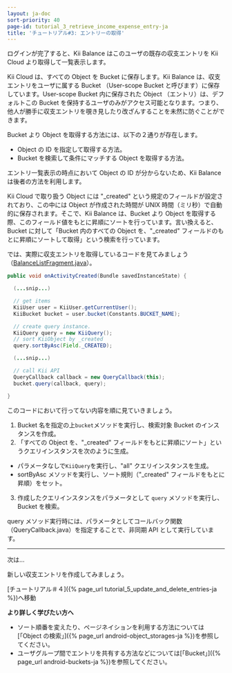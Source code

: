 ```yaml
---
layout: ja-doc
sort-priority: 40
page-id: tutorial_3_retrieve_income_expense_entry-ja
title: 'チュートリアル#3: エントリーの取得'
---
```

<div class="summary">ログインが完了すると、Kii Balance はこのユーザの既存の収支エントリを Kii Cloud より取得して一覧表示します。</div>

Kii Cloud は、すべての Object を Bucket に保存します。Kii Balance は、収支エントリをユーザに属する Bucket （User-scope Bucket と呼びます）に保存しています。User-scope Bucket 内に保存された Object （エントリ）は、デフォルトこの Bucket を保持するユーザのみがアクセス可能となります。つまり、他人が勝手に収支エントリを覗き見したり改ざんすることを未然に防ぐことができます。

Bucket より Object を取得する方法には、以下の２通りが存在します。

* Object の ID を指定して取得する方法。
* Bucket を検索して条件にマッチする Object を取得する方法。

エントリ一覧表示の時点において Object の ID が分からないため、Kii Balance は後者の方法を利用します。

Kii Cloud で取り扱う Object には "\_created" という規定のフィールドが設定されており、この中には Object が作成された時間が UNIX 時間（ミリ秒）で自動的に保存されます。そこで、Kii Balance は、Bucket より Object を取得する際、このフィールド値をもとに昇順にソートを行っています。言い換えると、Bucket に対して「Bucket 内のすべての Object を、"\_created" フィールドのもとに昇順にソートして取得」という検索を行っています。

では、実際に収支エントリを取得しているコードを見てみましょう（[BalanceListFragment.java](https://github.com/KiiPlatform/KiiBalance-Android/blob/master/src/com/kii/sample/balance/list/BalanceListFragment.java#L82)）。

```java
public void onActivityCreated(Bundle savedInstanceState) {

  (...snip...)

  // get items
  KiiUser user = KiiUser.getCurrentUser();
  KiiBucket bucket = user.bucket(Constants.BUCKET_NAME);

  // create query instance.
  KiiQuery query = new KiiQuery();
  // sort KiiObject by _created
  query.sortByAsc(Field._CREATED);

  (...snip...)

  // call Kii API
  QueryCallback callback = new QueryCallback(this);
  bucket.query(callback, query);

}
```
このコードにおいて行ってない内容を順に見ていきましょう。

1. Bucket 名を指定の上`bucket`メソッドを実行し、検索対象 Bucket のインスタンスを作成。
2. 「すべての Object を、"\_created" フィールドをもとに昇順にソート」というクエリインスタンスを次のように生成。
  * パラメータなしで`KiiQuery`を実行し、"all" クエリインスタンスを生成。
  * sortByAsc メソッドを実行し、ソート規則（"\_created" フィールドをもとに昇順）をセット。
3. 作成したクエリインスタンスをパラメータとして `query` メソッドを実行し、Bucket を検索。

query メソッド実行時には、パラメータとしてコールバック関数（QueryCallback.java）を指定することで、非同期 API として実行しています。

---
<div class="subtitle">次は...</div>

新しい収支エントリを作成してみましょう。

[チュートリアル＃４]({% page_url tutorial_5_update_and_delete_entries-ja %})へ移動

**より詳しく学びたい方へ**

* ソート順番を変えたり、ページネイションを利用する方法については[「Object の検索」]({% page_url android-object_storages-ja %})を参照してください。
* ユーザグループ間でエントリを共有する方法などについては[「Bucket」]({% page_url android-buckets-ja %})を参照してください。
